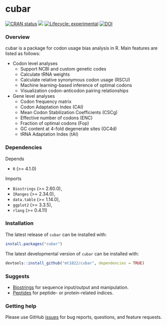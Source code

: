 
# cubar

<!-- badges: start -->
[![CRAN status](https://www.r-pkg.org/badges/version/cubar)](https://CRAN.R-project.org/package=cubar)
[![](https://cranlogs.r-pkg.org/badges/cubar)](https://cran.r-project.org/package=cubar)
[![Lifecycle: experimental](https://img.shields.io/badge/lifecycle-experimental-orange.svg)](https://lifecycle.r-lib.org/articles/stages.html#experimental)
[![DOI](https://zenodo.org/badge/DOI/10.5281/zenodo.10155990.svg)](https://doi.org/10.5281/zenodo.10155990)
<!-- badges: end -->

### Overview
cubar is a package for codon usage bias analysis in R. Main features are listed as follows:

- Codon level analyses
    - Support NCBI and custom genetic codes
    - Calculate tRNA weights
    - Calculate relative synonymous codon usage (RSCU)
    - Machine learning-based inference of optimal codons
    - Visualization codon-anticodon pairing relationships
- Gene level analyses
    - Codon frequency matrix
    - Codon Adaptation Index (CAI)
    - Mean Codon Stabilization Coefficients (CSCg)
    - Effective number of codons (ENC)
    - Fraction of optimal codons (Fop)
    - GC content at 4-fold degenerate sites (GC4d)
    - tRNA Adaptation Index (tAI)

### Dependencies
Depends

- `R` (>= 4.1.0)

Imports

- `Biostrings` (>= 2.60.0),
- `IRanges` (>= 2.34.0),
- `data.table` (>= 1.14.0),
- `ggplot2` (>= 3.3.5),
- `rlang` (>= 0.4.11)

### Installation

The latest release of `cubar` can be installed with:

```r
install.packages("cubar")
```

The latest developmental version of `cubar` can be installed with:

```r
devtools::install_github("mt1022/cubar", dependencies = TRUE)
```

### Suggests
- [Biostrings](https://bioconductor.org/packages/release/bioc/html/Biostrings.html) for sequence input/output and manipulation.
- [Peptides](https://github.com/dosorio/Peptides) for peptide- or protein-related indices.

### Getting help
Please use GitHub [issues](https://github.com/mt1022/cubar/issues) for bug reports, questions, and feature requests.
